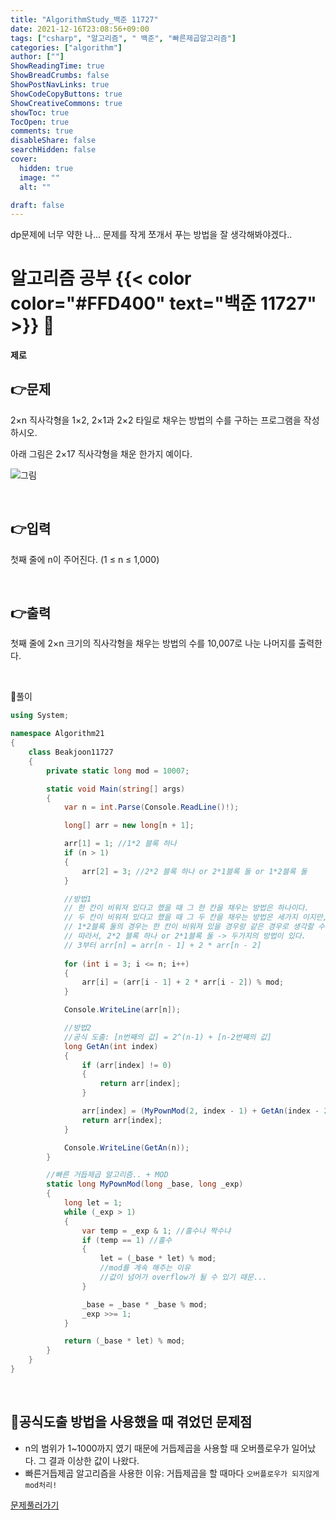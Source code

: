 ```yaml
---
title: "AlgorithmStudy_백준 11727"
date: 2021-12-16T23:08:56+09:00
tags: ["csharp", "알고리즘", " 백준", "빠른제곱알고리즘"]
categories: ["algorithm"]
author: [""]
ShowReadingTime: true
ShowBreadCrumbs: false
ShowPostNavLinks: true
ShowCodeCopyButtons: true
ShowCreativeCommons: true
showToc: true
TocOpen: true
comments: true
disableShare: false
searchHidden: false
cover:
  hidden: true
  image: ""
  alt: ""

draft: false
---
```


dp문제에 너무 약한 나... 문제를 작게 쪼개서 푸는 방법을 잘 생각해봐야겠다..

# 알고리즘 공부 {{< color color="#FFD400" text="백준 11727" >}} 🧐
#### 제로

## 👉문제
2×n 직사각형을 1×2, 2×1과 2×2 타일로 채우는 방법의 수를 구하는 프로그램을 작성하시오.

아래 그림은 2×17 직사각형을 채운 한가지 예이다.

![그림](/images/algorithm21.png)

<br>

## 👉입력  
첫째 줄에 n이 주어진다. (1 ≤ n ≤ 1,000)


<br>

## 👉출력
첫째 줄에 2×n 크기의 직사각형을 채우는 방법의 수를 10,007로 나눈 나머지를 출력한다.  

<br>

🍑풀이
```csharp
using System;

namespace Algorithm21
{
    class Beakjoon11727
    {
        private static long mod = 10007;

        static void Main(string[] args)
        {
            var n = int.Parse(Console.ReadLine()!);

            long[] arr = new long[n + 1];

            arr[1] = 1; //1*2 블록 하나
            if (n > 1)
            {
                arr[2] = 3; //2*2 블록 하나 or 2*1블록 둘 or 1*2블록 둘
            }

            //방법1
            // 한 칸이 비워져 있다고 했을 때 그 한 칸을 채우는 방법은 하나이다. 
            // 두 칸이 비워져 있다고 했을 때 그 두 칸을 채우는 방법은 세가지 이지만,
            // 1*2블록 둘의 경우는 한 칸이 비워져 있을 경우랑 같은 경우로 생각할 수 있다.
            // 따라서, 2*2 블록 하나 or 2*1블록 둘 -> 두가지의 방법이 있다.
            // 3부터 arr[n] = arr[n - 1] + 2 * arr[n - 2]
            
            for (int i = 3; i <= n; i++)
            {
                arr[i] = (arr[i - 1] + 2 * arr[i - 2]) % mod;
            }

            Console.WriteLine(arr[n]);

            //방법2
            //공식 도출: [n번째의 값] = 2^(n-1) + [n-2번째의 값]
            long GetAn(int index)
            {
                if (arr[index] != 0)
                {
                    return arr[index];
                }

                arr[index] = (MyPownMod(2, index - 1) + GetAn(index - 2)) % mod;
                return arr[index];
            }

            Console.WriteLine(GetAn(n));
        }

        //빠른 거듭제곱 알고리즘.. + MOD 
        static long MyPownMod(long _base, long _exp)
        {
            long let = 1;
            while (_exp > 1)
            {
                var temp = _exp & 1; //홀수냐 짝수냐
                if (temp == 1) //홀수
                {
                    let = (_base * let) % mod; 
                    //mod를 계속 해주는 이유
                    //값이 넘어가 overflow가 될 수 있기 때문... 
                }

                _base = _base * _base % mod;
                _exp >>= 1;
            }

            return (_base * let) % mod;
        }
    }
}

```
<br>

## 🍏공식도출 방법을 사용했을 때 겪었던 문제점

- n의 범위가 1~1000까지 였기 때문에 거듭제곱을 사용할 때 오버플로우가 일어났다. 그 결과 이상한 값이 나왔다.
- 빠른거듭제곱 알고리즘을 사용한 이유: 거듭제곱을 할 때마다 `오버플로우가 되지않게 mod처리!`

[문제풀러가기](https://www.acmicpc.net/problem/11727)
